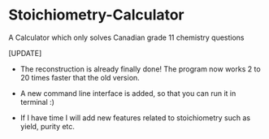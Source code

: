 # Stoichiometry-Calculator

A Calculator which only solves Canadian grade 11 chemistry questions

[UPDATE]

  - The reconstruction is already finally done! The program now works 2 to 20 times faster that the old version.

  - A new command line interface is added, so that you can run it in terminal :)

  - If I have time I will add new features related to stoichiometry such as yield, purity etc.
